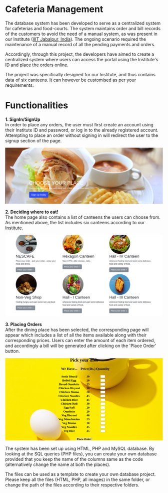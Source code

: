 # Cafeteria Management
The database system has been developed to serve as a centralized system for cafeterias and food-courts. The system maintains order and bill records of the customers to avoid the need of a manual system, as was present in our Institute (<a href="https://www.iiitdmj.ac.in/">IIIT Jabalpur, India</a>). The ongoing scenario required the maintenance of a manual record of all the pending payments and orders.

Accordingly, through this project, the developers have aimed to create a centralized system where users can access the portal using the Institute's ID and place the orders online.

The project was specifically designed for our Institute, and thus contains data of six canteens. It can however be customised as per your requirements.

# Functionalities
**1. SignIn/SignUp** </br>
In order to place any orders, the user must first create an account using their Institute ID and password, or log in to the already registered account. Attempting to place an order without signing in will redirect the user to the signup section of the page. </br>

<img src="https://github.com/isha-git/Cafeteria-Management/blob/master/images/HomePage1.png">

**2. Deciding where to eat!**</br>
The home page also contains a list of canteens the users can choose from. As mentioned above, the list includes six canteens according to our Institute.

<img src="https://github.com/isha-git/Cafeteria-Management/blob/master/images/HomePage2.png">

**3. Placing Orders**</br>
After the dining place has been selected, the corresponding page will appear which includes a list of all the items available along with their corresponding prices. Users can enter the amount of each item ordered, and accordingly a bill will be generated after clicking on the 'Place Order' button.

<img src="https://github.com/isha-git/Cafeteria-Management/blob/master/images/NonVegShop2.png">

The system has been set up using HTML, PHP and MySQL database. By looking at the SQL queries (PHP files), you can create your own database provided that you keep the name of the columns same as the code (alternatively change the name at both the places).

The files can be used as a template to create your own database project. Please keep all the files (HTML, PHP, all images) in the same folder, or change the path of the files according to their respective folders.
